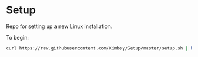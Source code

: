 # Setup
Repo for setting up a new Linux installation.

To begin:
```bash
curl https://raw.githubusercontent.com/Kimbsy/Setup/master/setup.sh | bash -
```
